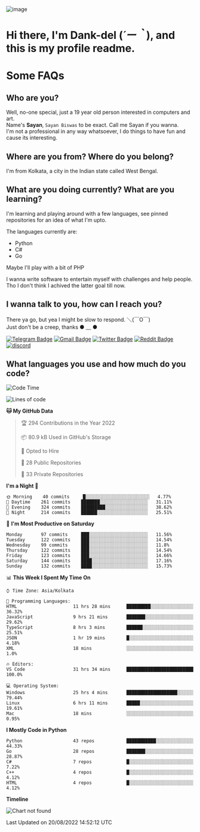 ![image](https://user-images.githubusercontent.com/63096193/125182844-29f20800-e22f-11eb-8dc9-b0f2d29647bb.png)

# **Hi there, I'm Dank-del (*´ー｀*), and this is my profile readme.**
<!--  [![Profile views](https://gpvc.arturio.dev/dank-del)](https://github.com/dank-del) -->
# Some FAQs

## **Who are you?**

Well, no-one special, just a 19 year old person interested in computers and art. \
Name's **Sayan**, `Sayan Biswas` to be exact. Call me Sayan if you wanna. \
I'm not a professional in any way whatsoever, I do things to have fun and cause its interesting.

## **Where are you from? Where do you belong?**

I'm from Kolkata, a city in the Indian state called West Bengal.

## **What are you doing currently? What are you learning?**

I'm learning and playing around with a few languages, see pinned repositories for an idea of what I'm upto.

The languages currently are:

- Python
- C#
- Go

Maybe I'll play with a bit of PHP

I wanna write software to entertain myself with challenges and help people. \
Tho I don't think I achived the latter goal till now.

<!--## **Eww, I see a weeb profile.**

Can't help it, it's the best way to hide my face on this account
> Why do people hate weebs .-.

## **Cool, what more interests you?**

My interests are quite, weird. They're scattered all over the place. \
I've been fascinated by music and have studied it since the age of 6, I've performed on stage and on air but yeah now I've been away from that. I specialize in key instruments. \
Another thing that interests me is Media Production, aka, working with audio, video and broadcasting media.

> I just like art in general. also feeds the reason of me being obsessed with Japanese drawings (⋟ ﹏ ⋞)-->

## **I wanna talk to you, how can I reach you?**

There ya go, but yea I might be slow to respond. ＼(￣O￣) \
Just don't be a creep, thanks ● ﹏ ●

[![Telegram Badge](https://img.shields.io/badge/-dank_as_fuck-1ca0f1?style=flat-square&logo=telegram&logoColor=white&link=https://t.me/dank_as_fuck)](https://t.me/dank_as_fuck)
[![Gmail Badge](https://img.shields.io/badge/-chizuru@kanojo.tk-c14438?style=flat-square&logo=Gmail&logoColor=white&link=mailto:chizuru@kanojo.tk)](mailto:chizuru@kanojo.tk)
[![Twitter Badge](https://img.shields.io/twitter/follow/TheDankDel?style=social)](https://twitter.com/TheDankDel)
[![Reddit Badge](https://img.shields.io/reddit/user-karma/combined/dank_as_fuck_?style=social)](https://www.reddit.com/user/dank_as_fuck_/)
[![discord](https://discord-md-badge.vercel.app/api/shield/506536929152466945?style=social)](https://discordapp.com/users/506536929152466945)

## **What languages you use and how much do you code?**

<!--START_SECTION:waka-->
![Code Time](http://img.shields.io/badge/Code%20Time-708%20hrs%206%20mins-blue)

![Lines of code](https://img.shields.io/badge/From%20Hello%20World%20I%27ve%20Written-837%20Thousand%20lines%20of%20code-blue)

**🐱 My GitHub Data** 

> 🏆 294 Contributions in the Year 2022
 > 
> 📦 80.9 kB Used in GitHub's Storage 
 > 
> 💼 Opted to Hire
 > 
> 📜 28 Public Repositories 
 > 
> 🔑 33 Private Repositories  
 > 
**I'm a Night 🦉** 

```text
🌞 Morning    40 commits     █░░░░░░░░░░░░░░░░░░░░░░░░   4.77% 
🌆 Daytime    261 commits    ███████░░░░░░░░░░░░░░░░░░   31.11% 
🌃 Evening    324 commits    █████████░░░░░░░░░░░░░░░░   38.62% 
🌙 Night      214 commits    ██████░░░░░░░░░░░░░░░░░░░   25.51%

```
📅 **I'm Most Productive on Saturday** 

```text
Monday       97 commits     ███░░░░░░░░░░░░░░░░░░░░░░   11.56% 
Tuesday      122 commits    ███░░░░░░░░░░░░░░░░░░░░░░   14.54% 
Wednesday    99 commits     ███░░░░░░░░░░░░░░░░░░░░░░   11.8% 
Thursday     122 commits    ███░░░░░░░░░░░░░░░░░░░░░░   14.54% 
Friday       123 commits    ███░░░░░░░░░░░░░░░░░░░░░░   14.66% 
Saturday     144 commits    ████░░░░░░░░░░░░░░░░░░░░░   17.16% 
Sunday       132 commits    ████░░░░░░░░░░░░░░░░░░░░░   15.73%

```


📊 **This Week I Spent My Time On** 

```text
⌚︎ Time Zone: Asia/Kolkata

💬 Programming Languages: 
HTML                     11 hrs 28 mins      █████████░░░░░░░░░░░░░░░░   36.32% 
JavaScript               9 hrs 21 mins       ███████░░░░░░░░░░░░░░░░░░   29.62% 
TypeScript               8 hrs 3 mins        ██████░░░░░░░░░░░░░░░░░░░   25.51% 
JSON                     1 hr 19 mins        █░░░░░░░░░░░░░░░░░░░░░░░░   4.18% 
XML                      18 mins             ░░░░░░░░░░░░░░░░░░░░░░░░░   1.0%

🔥 Editors: 
VS Code                  31 hrs 34 mins      █████████████████████████   100.0%

💻 Operating System: 
Windows                  25 hrs 4 mins       ███████████████████░░░░░░   79.44% 
Linux                    6 hrs 11 mins       █████░░░░░░░░░░░░░░░░░░░░   19.61% 
Mac                      18 mins             ░░░░░░░░░░░░░░░░░░░░░░░░░   0.95%

```

**I Mostly Code in Python** 

```text
Python                   43 repos            ███████████░░░░░░░░░░░░░░   44.33% 
Go                       28 repos            ███████░░░░░░░░░░░░░░░░░░   28.87% 
C#                       7 repos             █░░░░░░░░░░░░░░░░░░░░░░░░   7.22% 
C++                      4 repos             █░░░░░░░░░░░░░░░░░░░░░░░░   4.12% 
HTML                     4 repos             █░░░░░░░░░░░░░░░░░░░░░░░░   4.12%

```


**Timeline**

![Chart not found](https://raw.githubusercontent.com/Dank-del/Dank-del/main/charts/bar_graph.png) 


 Last Updated on 20/08/2022 14:52:12 UTC
<!--END_SECTION:waka-->

<!--## **Can I stalk your spotify?**

Um sure.

![OwO Spotify](https://spotify-recently-played-readme.vercel.app/api?user=31fdrsslnr7nvq4ytqwtw7c4rxfm&count=5)-->
